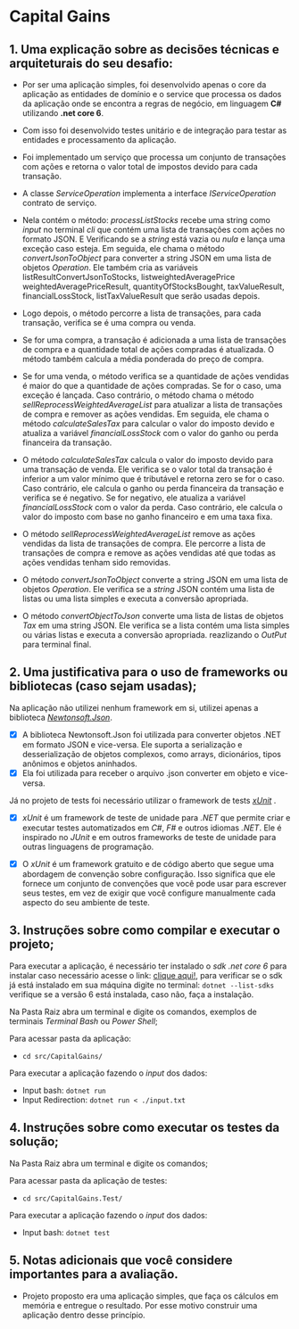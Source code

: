 # Capital Gains

## 1. Uma explicação sobre as decisões técnicas e arquiteturais do seu desafio:

- Por ser uma aplicação simples, foi desenvolvido apenas o core da aplicação as entidades de domínio e o service que processa os dados da aplicação onde se encontra a regras de negócio, em linguagem **C#** utilizando **.net core 6**.

- Com isso foi desenvolvido testes unitário e de integração para testar as entidades e processamento da aplicação.

- Foi implementado um serviço que processa um conjunto de transações com ações e retorna o valor total de impostos devido para cada transação.

- A classe _ServiceOperation_ implementa a interface _IServiceOperation_ contrato de serviço.

- Nela contém o método: _processListStocks_ recebe uma string como _input_ no terminal _cli_ que contém uma lista de transações com ações no formato JSON. E Verificando se a _string_ está vazia ou _nula_ e lança uma exceção caso esteja. Em seguida, ele chama o método _convertJsonToObject_ para converter a string JSON em uma lista de objetos _Operation_. Ele também cria as variáveis listResultConvertJsonToStocks, listweightedAveragePrice weightedAveragePriceResult, quantityOfStocksBought, taxValueResult, financialLossStock, listTaxValueResult que serão usadas depois.

- Logo depois, o método percorre a lista de transações, para cada transação, verifica se é uma compra ou venda. 

- Se for uma compra, a transação é adicionada a uma lista de transações de compra e a quantidade total de ações compradas é atualizada. O método também calcula a média ponderada do preço de compra. 

- Se for uma venda, o método verifica se a quantidade de ações vendidas é maior do que a quantidade de ações compradas. Se for o caso, uma exceção é lançada. Caso contrário, o método chama o método _sellReprocessWeightedAverageList_ para atualizar a lista de transações de compra e remover as ações vendidas. Em seguida, ele chama o método _calculateSalesTax_ para calcular o valor do imposto devido e atualiza a variável _financialLossStock_ com o valor do ganho ou perda financeira da transação.

- O método _calculateSalesTax_ calcula o valor do imposto devido para uma transação de venda. Ele verifica se o valor total da transação é inferior a um valor mínimo que é tributável e retorna zero se for o caso. Caso contrário, ele calcula o ganho ou perda financeira da transação e verifica se é negativo. Se for negativo, ele atualiza a variável _financialLossStock_ com o valor da perda. Caso contrário, ele calcula o valor do imposto com base no ganho financeiro e em uma taxa fixa.

- O método _sellReprocessWeightedAverageList_ remove as ações vendidas da lista de transações de compra. Ele percorre a lista de transações de compra e remove as ações vendidas até que todas as ações vendidas tenham sido removidas.

- O método _convertJsonToObject_ converte a string JSON em uma lista de objetos _Operation_. Ele verifica se a _string_ JSON contém uma lista de listas ou uma lista simples e executa a conversão apropriada.

- O método _convertObjectToJson_ converte uma lista de listas de objetos _Tax_ em uma string JSON. Ele verifica se a lista contém uma lista simples ou várias listas e executa a conversão apropriada. reazlizando o _OutPut_ para terminal final.

## 2. Uma justificativa para o uso de frameworks ou bibliotecas (caso sejam usadas);

Na aplicação não utilizei nenhum framework em si, utilizei apenas a biblioteca [_Newtonsoft.Json_](https://www.nuget.org/packages/Newtonsoft.Json/).

- [x] A biblioteca Newtonsoft.Json foi utilizada para converter objetos .NET em formato JSON e vice-versa. Ele suporta a serialização e desserialização de objetos complexos, como arrays, dicionários, tipos anônimos e objetos aninhados. 
- [x] Ela foi utilizada para receber o arquivo .json converter em objeto e vice-versa.

Já no projeto de tests foi necessário utilizar o framework de tests [_xUnit_](https://www.nuget.org/packages/xunit) .

- [x] _xUnit_ é um framework de teste de unidade para _.NET_ que permite criar e executar testes automatizados em _C#_, _F#_ e outros idiomas _.NET_. Ele é inspirado no _JUnit_ e em outros frameworks de teste de unidade para outras linguagens de programação.

- [x] O _xUnit_ é um framework gratuito e de código aberto que segue uma abordagem de convenção sobre configuração. Isso significa que ele fornece um conjunto de convenções que você pode usar para escrever seus testes, em vez de exigir que você configure manualmente cada aspecto do seu ambiente de teste.

## 3. Instruções sobre como compilar e executar o projeto;

Para executar a aplicação, é necessário ter instalado o _sdk .net core 6_ para instalar caso necessário acesse o link: [clique aqui!](https://dotnet.microsoft.com/en-us/download/dotnet/6.0), para verificar se o sdk já está instalado em sua máquina digite no terminal: `dotnet --list-sdks` verifique se a versão 6 está instalada, caso não, faça a instalação. 

Na Pasta Raiz abra um terminal e digite os comandos, exemplos de terminais _Terminal Bash_ ou _Power Shell_;

Para acessar pasta da aplicação:
- `cd src/CapitalGains/`

Para executar a aplicação fazendo o _input_ dos dados:
- Input bash: `dotnet run` 
- Input Redirection: `dotnet run < ./input.txt`

## 4. Instruções sobre como executar os testes da solução;

Na Pasta Raiz abra um terminal e digite os comandos;

Para acessar pasta da aplicação de testes:
- `cd src/CapitalGains.Test/`

Para executar a aplicação fazendo o _input_ dos dados:
- Input bash: `dotnet test`

## 5. Notas adicionais que você considere importantes para a avaliação.

- Projeto proposto era uma aplicação simples, que faça os cálculos em memória e entregue o resultado. Por esse motivo construir uma aplicação dentro desse princípio.